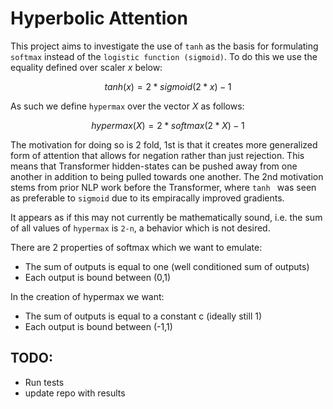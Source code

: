# Hyperbolic Attention

This project aims to investigate the use of `tanh` as the basis for formulating `softmax` instead of the `logistic function (sigmoid)`. To do this we use the equality defined over scaler $x$ below:

$$ tanh(x) = 2 * sigmoid(2 * x) - 1 $$

As such we define `hypermax` over the vector $X$ as follows:

$$ hypermax(X) = 2 * softmax(2 * X) - 1 $$

The motivation for doing so is 2 fold, 1st is that it creates more generalized form of attention that allows for negation rather than just rejection. This means that Transformer hidden-states can be pushed away from one another in addition to being pulled towards one another. The 2nd motivation stems from prior NLP work before the Transformer, where `tanh ` was seen as preferable to `sigmoid` due to its empiracally improved gradients. 

It appears as if this may not currently be mathematically sound, i.e. the sum of all values of `hypermax` is `2-n`, a behavior which is not desired. 

There are 2 properties of softmax which we want to emulate:
- The sum of outputs is equal to one (well conditioned sum of outputs)
- Each output is bound between (0,1)

In the creation of hypermax we want:
- The sum of outputs is equal to a constant c (ideally still 1)
- Each output is bound between (-1,1)


## TODO:
- Run tests
- update repo with results